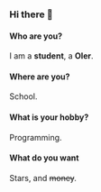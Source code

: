 ### Hi there 👋

#### Who are you?
I am a **student**, a **OIer**.

#### Where are you?
School.

#### What is your hobby?
Programming.

#### What do you want
Stars, and ~~money~~.

